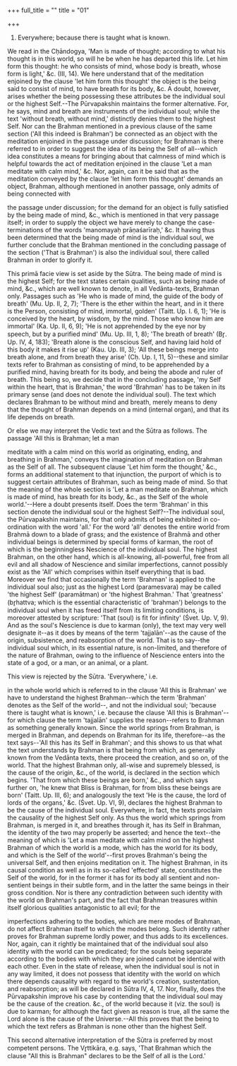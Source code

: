+++
full_title = ""
title = "01"

+++


1. Everywhere; because there is taught what is known.

We read in the Cḥāndogya, 'Man is made of thought; according to what his thought is in this world, so will he be when he has departed this life. Let him form this thought: he who consists of mind, whose body is breath, whose form is light,' &c. (III, 14). We here understand that of the meditation enjoined by the clause 'let him form this thought' the object is the being said to consist of mind, to have breath for its body, &c. A doubt, however, arises whether the being possessing these attributes be the individual soul or the highest Self.--The Pūrvapakshin maintains the former alternative. For, he says, mind and breath are instruments of the individual soul; while the text 'without breath, without mind,' distinctly denies them to the highest Self. Nor can the Brahman mentioned in a previous clause of the same section ('All this indeed is Brahman') be connected as an object with the meditation enjoined in the passage under discussion; for Brahman is there referred to in order to suggest the idea of its being the Self of all--which idea constitutes a means for bringing about that calmness of mind which is helpful towards the act of meditation enjoined in the clause 'Let a man meditate with calm mind,' &c. Nor, again, can it be said that as the meditation conveyed by the clause 'let him form this thought' demands an object, Brahman, although mentioned in another passage, only admits of being connected with

the passage under discussion; for the demand for an object is fully satisfied by the being made of mind, &c., which is mentioned in that very passage itself; in order to supply the object we have merely to change the case-terminations of the words 'manomayaḥ prāṇaśarīraḥ,' &c. It having thus been determined that the being made of mind is the individual soul, we further conclude that the Brahman mentioned in the concluding passage of the section ('That is Brahman') is also the individual soul, there called Brahman in order to glorify it.

This primā facie view is set aside by the Sūtra. The being made of mind is the highest Self; for the text states certain qualities, such as being made of mind, &c., which are well known to denote, in all Vedānta-texts, Brahman only. Passages such as 'He who is made of mind, the guide of the body of breath' (Mu. Up. II, 2, 7); 'There is the ether within the heart, and in it there is the Person, consisting of mind, immortal, golden' (Taitt. Up. I. 6, 1); 'He is conceived by the heart, by wisdom, by the mind. Those who know him are immortal' (Ka. Up. II, 6, 9); 'He is not apprehended by the eye nor by speech, but by a purified mind' (Mu. Up. III, 1, 8); 'The breath of breath' (Br̥. Up. IV, 4, 183); 'Breath alone is the conscious Self, and having laid hold of this body it makes it rise up' (Kau. Up. III, 3); 'All these beings merge into breath alone, and from breath they arise' (Cḥ. Up. I, 11, 5)--these and similar texts refer to Brahman as consisting of mind, to be apprehended by a purified mind, having breath for its body, and being the abode and ruler of breath. This being so, we decide that in the concluding passage, 'my Self within the heart, that is Brahman,' the word 'Brahman' has to be taken in its primary sense (and does not denote the individual soul). The text which declares Brahman to be without mind and breath, merely means to deny that the thought of Brahman depends on a mind (internal organ), and that its life depends on breath.

Or else we may interpret the Vedic text and the Sūtra as follows. The passage 'All this is Brahman; let a man

meditate with a calm mind on this world as originating, ending, and breathing in Brahman,' conveys the imagination of meditation on Brahman as the Self of all. The subsequent clause 'Let him form the thought,' &c., forms an additional statement to that injunction, the purport of which is to suggest certain attributes of Brahman, such as being made of mind. So that the meaning of the whole section is 'Let a man meditate on Brahman, which is made of mind, has breath for its body, &c., as the Self of the whole world.'--Here a doubt presents itself. Does the term 'Brahman' in this section denote the individual soul or the highest Self?--The individual soul, the Pūrvapakshin maintains, for that only admits of being exhibited in co-ordination with the word 'all.' For the word 'all' denotes the entire world from Brahmā down to a blade of grass; and the existence of Brahmā and other individual beings is determined by special forms of karman, the root of which is the beginningless Nescience of the individual soul. The highest Brahman, on the other hand, which is all-knowing, all-powerful, free from all evil and all shadow of Nescience and similar imperfections, cannot possibly exist as the 'All' which comprises within itself everything that is bad. Moreover we find that occasionally the term 'Brahman' is applied to the individual soul also; just as the highest Lord (paramesvara) may be called 'the highest Self' (paramātman) or 'the highest Brahman.' That 'greatness' (br̥hattva; which is the essential characteristic of 'brahman') belongs to the individual soul when it has freed itself from its limiting conditions, is moreover attested by scripture: 'That (soul) is fit for infinity' (Śvet. Up. V, 9). And as the soul's Nescience is due to karman (only), the text may very well designate it--as it does by means of the term 'tajjalān'--as the cause of the origin, subsistence, and reabsorption of the world. That is to say--the individual soul which, in its essential nature, is non-limited, and therefore of the nature of Brahman, owing to the influence of Nescience enters into the state of a god, or a man, or an animal, or a plant.

This view is rejected by the Sūtra. 'Everywhere,' i.e.

in the whole world which is referred to in the clause 'All this is Brahman' we have to understand the highest Brahman--which the term 'Brahman' denotes as the Self of the world--, and not the individual soul; 'because there is taught what is known,' i.e. because the clause 'All this is Brahman'--for which clause the term 'tajjalān' supplies the reason--refers to Brahman as something generally known. Since the world springs from Brahman, is merged in Brahman, and depends on Brahman for its life, therefore--as the text says--'All this has its Self in Brahman'; and this shows to us that what the text understands by Brahman is that being from which, as generally known from the Vedānta texts, there proceed the creation, and so on, of the world. That the highest Brahman only, all-wise and supremely blessed, is the cause of the origin, &c., of the world, is declared in the section which begins. 'That from which these beings are born,' &c., and which says further on, 'he knew that Bliss is Brahman, for from bliss these beings are born' (Taitt. Up. III, 6); and analogously the text 'He is the cause, the lord of lords of the organs,' &c. (Śvet. Up. VI, 9), declares the highest Brahman to be the cause of the individual soul. Everywhere, in fact, the texts proclaim the causality of the highest Self only. As thus the world which springs from Brahman, is merged in it, and breathes through it, has its Self in Brahman, the identity of the two may properly be asserted; and hence the text--the meaning of which is 'Let a man meditate with calm mind on the highest Brahman of which the world is a mode, which has the world for its body, and which is the Self of the world'--first proves Brahman's being the universal Self, and then enjoins meditation on it. The highest Brahman, in its causal condition as well as in its so-called 'effected' state, constitutes the Self of the world, for in the former it has for its body all sentient and non-sentient beings in their subtle form, and in the latter the same beings in their gross condition. Nor is there any contradiction between such identity with the world on Brahman's part, and the fact that Brahman treasures within itself glorious qualities antagonistic to all evil; for the

imperfections adhering to the bodies, which are mere modes of Brahman, do not affect Brahman itself to which the modes belong. Such identity rather proves for Brahman supreme lordly power, and thus adds to its excellences. Nor, again, can it rightly be maintained that of the individual soul also identity with the world can be predicated; for the souls being separate according to the bodies with which they are joined cannot be identical with each other. Even in the state of release, when the individual soul is not in any way limited, it does not possess that identity with the world on which there depends causality with regard to the world's creation, sustentation, and reabsorption; as will be declared in Sūtra IV, 4, 17. Nor, finally, does the Pūrvapakshin improve his case by contending that the individual soul may be the cause of the creation. &c., of the world because it (viz. the soul) is due to karman; for although the fact given as reason is true, all the same the Lord alone is the cause of the Universe.--All this proves that the being to which the text refers as Brahman is none other than the highest Self.

This second alternative interpretation of the Sūtra is preferred by most competent persons. The Vr̥ttikāra, e.g. says, 'That Brahman which the clause "All this is Brahman" declares to be the Self of all is the Lord.'

